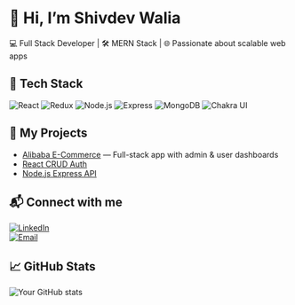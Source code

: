 # 👋 Hi, I’m Shivdev Walia

💻 Full Stack Developer | 🛠 MERN Stack | 🌐 Passionate about scalable web apps

## 🔧 Tech Stack

![React](https://img.shields.io/badge/-React-20232A?style=for-the-badge&logo=react)
![Redux](https://img.shields.io/badge/-Redux-764ABC?style=for-the-badge&logo=redux)
![Node.js](https://img.shields.io/badge/-Node.js-339933?style=for-the-badge&logo=node.js)
![Express](https://img.shields.io/badge/-Express-black?style=for-the-badge&logo=express)
![MongoDB](https://img.shields.io/badge/-MongoDB-47A248?style=for-the-badge&logo=mongodb)
![Chakra UI](https://img.shields.io/badge/-Chakra%20UI-319795?style=for-the-badge&logo=chakra-ui)

## 🧰 My Projects

- [Alibaba E-Commerce](https://github.com/your-username/alibaba-project) — Full-stack app with admin & user dashboards
- [React CRUD Auth](https://github.com/your-username/react-crud-auth)
- [Node.js Express API](https://github.com/your-username/webapp-backend)

## 📬 Connect with me

[![LinkedIn](https://img.shields.io/badge/-LinkedIn-0077B5?style=flat&logo=linkedin)](https://www.linkedin.com/in/yourname)  
[![Email](https://img.shields.io/badge/-Email-D14836?style=flat&logo=gmail&logoColor=white)](mailto:your-email@gmail.com)

## 📈 GitHub Stats

![Your GitHub stats](https://github-readme-stats.vercel.app/api?username=your-username&show_icons=true&theme=radical)
